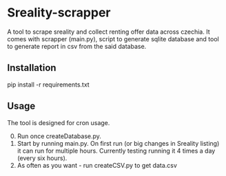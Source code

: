 # Sreality-scrapper

A tool to scrape sreality and collect renting offer data across czechia. It comes with scrapper (main.py), script to generate sqlite database and tool to generate report in csv from the said database.

## Installation

pip install -r requirements.txt

## Usage

The tool is designed for cron usage. 

0. Run once createDatabase.py. 
1. Start by running main.py. On first run (or big changes in Sreality listing) it can run for multiple hours. Currently testing running it 4 times a day (every six hours).
2. As often as you want - run createCSV.py to get data.csv

